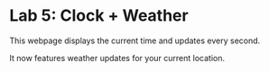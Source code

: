 # Lab 5: Clock + Weather

This webpage displays the current time and updates every second.

It now features weather updates for your current location.
